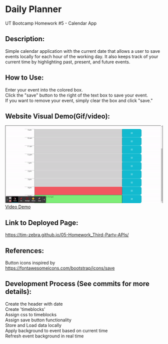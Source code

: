 # Daily Planner
UT Bootcamp Homework #5 - Calendar App

## Description:
Simple calendar application with the current date that allows a user to save events locally for each hour of the working day. It also keeps track of your current time by highlighting past, present, and future events.

## How to Use:
Enter your event into the colored box. <br />
Click the "save" button to the right of the text box to save your event. <br />
If you want to remove your event, simply clear the box and click "save."

## Website Visual Demo(Gif/video):
![Banner](./demos/time-change_GIF.gif) <br />
<a href="https://drive.google.com/file/d/12bLTmugF0OFfpOrJranBxed2FMLECPY_/view">Video Demo</a>

## Link to Deployed Page:
https://tim-zebra.github.io/05-Homework_Third-Party-APIs/

## References:
Button icons inspired by https://fontawesomeicons.com/bootstrap/icons/save

## Development Process (See commits for more details):
Create the header with date <br />
Create 'timeblocks' <br />
Assign css to timeblocks <br />
Assign save button functionality <br />
Store and Load data locally <br />
Apply background to event based on current time <br />
Refresh event background in real time <br />